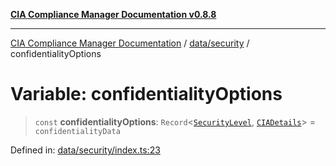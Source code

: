 [**CIA Compliance Manager Documentation v0.8.8**](../../../README.md)

***

[CIA Compliance Manager Documentation](../../../modules.md) / [data/security](../README.md) / confidentialityOptions

# Variable: confidentialityOptions

> `const` **confidentialityOptions**: `Record`\<[`SecurityLevel`](../../../types/cia/type-aliases/SecurityLevel.md), [`CIADetails`](../../../types/interfaces/CIADetails.md)\> = `confidentialityData`

Defined in: [data/security/index.ts:23](https://github.com/Hack23/cia-compliance-manager/blob/283c1f3ddf6c7084b20c21176cda3bc5166ffcb9/src/data/security/index.ts#L23)
